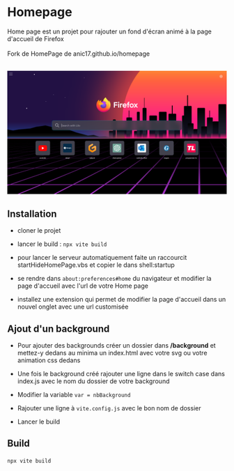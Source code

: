 <h1>Homepage</h1>
Home page est un projet pour rajouter un fond d'écran animé à la page d'accueil de Firefox
<br/><br/>
Fork de HomePage de anic17.github.io/homepage
<br/><br/>

![alt text](HomePage.png)

<h2>Installation</h2>

- cloner le projet

- lancer le build : ```npx vite build```

- pour lancer le serveur automatiquement faite un raccourcit startHideHomePage.vbs et copier le dans shell:startup

- se rendre dans ```about:preferences#home``` du navigateur et modifier la page d'accueil avec l'url de votre Home page

- installez une extension qui permet de modifier la page d'accueil dans un nouvel onglet avec une url customisée

<h2>Ajout d'un background</h2>

* Pour ajouter des backgrounds créer un dossier dans **/background** et mettez-y dedans au minima un index.html avec votre svg ou votre animation css dedans

* Une fois le background créé rajouter une ligne dans le switch case dans index.js avec le nom du dossier de votre background

* Modifier la variable ```var = nbBackground```

* Rajouter une ligne à ```vite.config.js``` avec le bon nom de dossier

* Lancer le build

<h2>Build</h2>

```npx vite build```

